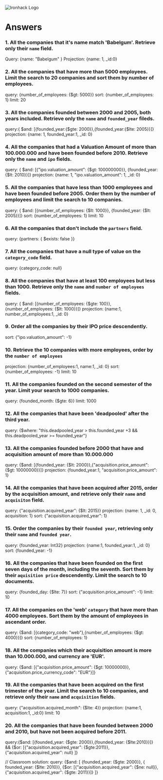 ![Ironhack Logo](https://i.imgur.com/1QgrNNw.png)

# Answers

### 1. All the companies that it's name match 'Babelgum'. Retrieve only their `name` field.

<!-- Your Code Goes Here -->

Query: {name: "Babelgum" }
Projection: {name: 1, \_id:0}

### 2. All the companies that have more than 5000 employees. Limit the search to 20 companies and sort them by **number of employees**.

<!-- Your Code Goes Here -->

query: {number_of_employees: {\$gt: 5000}}
sort: {number_of_employees: 1}
limit: 20

### 3. All the companies founded between 2000 and 2005, both years included. Retrieve only the `name` and `founded_year` fileds.

<!-- Your Code Goes Here -->

query:{ $and: [{founded_year:{$gte: 2000}},{founded_year:{\$lte: 2005}}]}
projection: {name: 1, founded_year:1, \_id: 0}

### 4. All the companies that had a Valuation Amount of more than 100.000.000 and have been founded before 2010. Retrieve only the `name` and `ipo` fields.

<!-- Your Code Goes Here -->

query: { $and: [{"ipo.valuation_amount": {$gt: 100000000}}, {founded_year: {\$lt: 2010}}]}
projection: {name: 1, "ipo.valuation_amount": 1, \_id: 0}

### 5. All the companies that have less than 1000 employees and have been founded before 2005. Order them by the number of employees and limit the search to 10 companies.

<!-- Your Code Goes Here -->

query: { $and: [{number_of_employees: {$lt: 1000}}, {founded_year: {\$lt: 2005}}]}
sort: {number_of_employees: 1}
limit: 10

### 6. All the companies that don't include the `partners` field.

<!-- Your Code Goes Here -->

query: {partners: { \$exists: false }}

### 7. All the companies that have a null type of value on the `category_code` field.

<!-- Your Code Goes Here -->

query: {category_code: null}

### 8. All the companies that have at least 100 employees but less than 1000. Retrieve only the `name` and `number of employees` fields.

<!-- Your Code Goes Here -->

query: { $and: [{number_of_employees: {$gte: 100}},{number_of_employees: {\$lt: 1000}}]}
projection: {name:1, number_of_employees:1, \_id: 0}

### 9. Order all the companies by their IPO price descendently.

<!-- Your Code Goes Here -->

sort: {"ipo.valuation_amount": -1}

### 10. Retrieve the 10 companies with more employees, order by the `number of employees`

<!-- Your Code Goes Here -->

projection: {number_of_employees:1, name:1, \_id: 0}
sort: {number_of_employees: -1}
limit: 10

### 11. All the companies founded on the second semester of the year. Limit your search to 1000 companies.

<!-- Your Code Goes Here -->

query: {founded_month: {\$gte: 6}}
limit: 1000

### 12. All the companies that have been 'deadpooled' after the third year.

<!-- Your Code Goes Here -->

query: {\$where: "this.deadpooled_year > this.founded_year +3 && this.deadpooled_year >= founded_year"}

### 13. All the companies founded before 2000 that have and acquisition amount of more than 10.000.000

<!-- Your Code Goes Here -->

query: {$and: [{founded_year: {$lt: 2000}},{"acquisition.price_amount": {\$gt: 10000000}}]}
projection: {founded_year:1, "acquisition.price_amount": 1}

### 14. All the companies that have been acquired after 2015, order by the acquisition amount, and retrieve only their `name` and `acquisiton` field.

<!-- Your Code Goes Here -->

query: {"acquisition.acquired_year": {\$lt: 2015}}
projection: {name: 1, \_id: 0, acquisition: 1}
sort: {"acquisition.acquired_year": 1}

### 15. Order the companies by their `founded year`, retrieving only their `name` and `founded year`.

<!-- Your Code Goes Here -->

query: {founded_year: Int32}
projection: {name:1, founded_year:1, \_id: 0}
sort: {founded_year: -1}

### 16. All the companies that have been founded on the first seven days of the month, including the seventh. Sort them by their `aquisition price` descendently. Limit the search to 10 documents.

<!-- Your Code Goes Here -->

query: {founded_day: {\$lte: 7}}
sort: {"acquisition.price_amount": -1}
limit: 10

### 17. All the companies on the 'web' `category` that have more than 4000 employees. Sort them by the amount of employees in ascendant order.

<!-- Your Code Goes Here -->

query: {$and: [{category_code: "web"},{number_of_employees: {$gt: 4000}}]}
sort: {number_of_employees: 1}

### 18. All the companies which their acquisition amount is more than 10.000.000, and currency are 'EUR'.

<!-- Your Code Goes Here -->

query: {$and: [{"acquisition.price_amount": {$gt: 10000000}},{"acquisition.price_currency_code": "EUR"}]}

### 19. All the companies that have been acquired on the first trimester of the year. Limit the search to 10 companies, and retrieve only their `name` and `acquisition` fields.

<!-- Your Code Goes Here -->

query: {"acquisition.acquired_month": {\$lte: 4}}
projection: {name:1, acquisition:1, \_id:0}
limit: 10

### 20. All the companies that have been founded between 2000 and 2010, but have not been acquired before 2011.

<!-- Your Code Goes Here -->

query:{$and: [{founded_year: {$gte: 2000}},{founded_year: {$lte:2010}}]} && {$or: [{"acquisition.acquired_year": {$gte:2011}}, {"acquisition.acquired_year": null} ]}

// Classroom solution:
query: {$and: [ {founded_year: {$gte: 2000}}, { founded_year: {$lte: 2010}}, {$or: [{"acquisition.acquired_year": {$ne: null}}, {"acquisition.acquired_year": {$gte: 2011}}]} ]}
